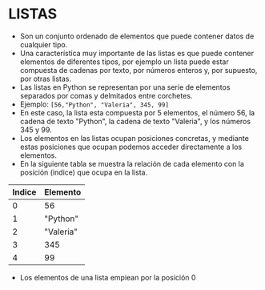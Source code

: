 # LISTAS

- Son un conjunto ordenado de elementos que puede contener datos de cualquier tipo.
- Una característica muy importante de las listas es que puede contener elementos de diferentes tipos, por ejemplo un lista puede estar compuesta de cadenas por texto, por números enteros y, por supuesto, por otras listas.
- Las listas en Python se representan por una serie de elementos separados por comas y delmitados entre corchetes.
- Ejemplo:
`[56,"Python", "Valeria", 345, 99]`
- En este caso, la lista esta compuesta por 5 elementos, el número 56, la cadena de texto "Python", la cadena de texto "Valeria", y los números 345 y 99.
- Los elementos en las listas ocupan posiciones concretas, y mediante estas posiciones que ocupan podemos acceder directamente a los elementos.
- En la siguiente tabla se muestra la relación de cada elemento con la posición (indice) que ocupa en la lista.

| Indice| Elemento |
|-------|-------|
|0|56|
|1|"Python"|
|2|"Valeria"|
|3|345|
|4|99|

- Los elementos de una lista empiean por la posición 0